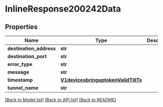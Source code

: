# InlineResponse200242Data

## Properties
Name | Type | Description | Notes
------------ | ------------- | ------------- | -------------
**destination_address** | **str** |  | [optional] 
**destination_port** | **str** |  | [optional] 
**error_type** | **str** |  | [optional] 
**message** | **str** |  | [optional] 
**timestamp** | [**V1devicesbringuptokenValidTillTs**](V1devicesbringuptokenValidTillTs.md) |  | [optional] 
**tunnel_name** | **str** |  | [optional] 

[[Back to Model list]](../README.md#documentation-for-models) [[Back to API list]](../README.md#documentation-for-api-endpoints) [[Back to README]](../README.md)

